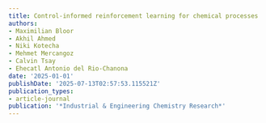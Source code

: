 ```yaml
---
title: Control-informed reinforcement learning for chemical processes
authors:
- Maximilian Bloor
- Akhil Ahmed
- Niki Kotecha
- Mehmet Mercangoz
- Calvin Tsay
- Ehecatl Antonio del Rio-Chanona
date: '2025-01-01'
publishDate: '2025-07-13T02:57:53.115521Z'
publication_types:
- article-journal
publication: '*Industrial & Engineering Chemistry Research*'
---
```

